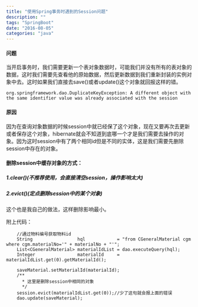```yaml
---
title: "使用Spring事务时遇到的Session问题"
description: ""
tags: "SpringBoot"
date: "2016-08-05"
categories: "java"
---
```


#### 问题  

当开启事务时，我们需要更新一个表对象数据时，可能我们并没有所有的表对象的数据，这时我们需要先查看他的原始数据，然后更新数据到我们重新封装的实例对象中去。这时如果我们直接去save()或者update()这个对象就回报这样的错。

<!--more--> 

```
org.springframework.dao.DuplicateKeyException: A different object with the same identifier value was already associated with the session
```


#### 原因 

因为在查询对象数据的时候session中就已经保了这个对象，现在又要再次去更新或者保存这个对象，hibernate就会不知道到底哪一个才是我们需要去操作的对象。因为这时session中有了两个相同id但是不同的实体，这是我们需要先删除session中存在的对象。  


#### 删除session中缓存对象的方式：

##### 1.clear()(不推荐使用，会直接清空session，操作影响太大)

##### 2.evict()(定点删除session中的某个对象)

这个也是我自己的做法，这样删除影响最小。  

附上代码：
```
	//通过物料编号获取物料id
	String                 hql            = "from CGeneralMaterial cgm where cgm.materialNo='" + materialNo + "'";
	List<CGeneralMaterial> materialIdList = dao.executeQuery(hql);
	Integer                materialId     = materialIdList.get(0).getMaterialId();

	saveMaterial.setMaterialId(materialId);
	/**
	  * 这里是删除session中相同的对象
	  */
	session.evict(materialIdList.get(0));//少了这句就会报上面的错误
	dao.update(saveMaterial);
```



